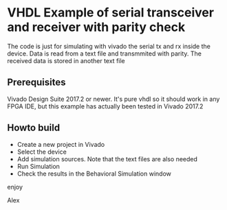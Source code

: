 # VHDL Example of serial transceiver and receiver with parity check

The code is just for simulating with vivado the serial tx and rx inside the device. Data is read from a text file and transmmited with parity. The received data is stored in another text file

## Prerequisites

Vivado Design Suite 2017.2 or newer.
It's pure vhdl so it should work in any FPGA IDE, but this example has actually been tested in Vivado 2017.2

## Howto build

- Create a new project in Vivado
- Select the device
- Add simulation sources. Note that the text files are also needed
- Run Simulation
- Check the results in the Behavioral Simulation window

enjoy

Alex
